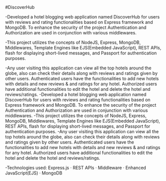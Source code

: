 #DiscoverHub

-Developed a hotel blogging web application named DiscoverHub for users with reviews and rating 
functionalities based on Express framework and MongoDB. To enhance the security of the project Authentication and Authorization are used in conjunction with various middlewares. 

-This project utilizes the concepts of NodeJS, Express, MongoDB, Middlewares, Template Engines like EJS(Embedded JavaScript), REST APIs, flash for displaying short-lived messages, and Passport for authentication purposes. 

-Any user visiting this application can view all the top hotels around the globe, also can check their details along with reviews and ratings given by other users. Authenticated users have the functionalities to add new hotels with details and new reviews & and ratings for any hotel. Authorized users have additional functionalities to edit the hotel and delete the hotel and reviews/ratings.
-Developed a hotel blogging web application named DiscoverHub for users with reviews and rating functionalities based on Express framework and MongoDB. To enhance the security of the project Authentication and Authorization are used in conjunction with various middlewares. -This project utilizes the concepts of NodeJS, Express, MongoDB, Middlewares, Template Engines like EJS(Embedded JavaScript), REST APIs, flash for displaying short-lived messages, and Passport for authentication purposes. -Any user visiting this application can view all the top hotels around the globe, also can check their details along with reviews and ratings given by other users. Authenticated users have the functionalities to add new hotels with details and new reviews & and ratings for any hotel. Authorized users have additional functionalities to edit the hotel and delete the hotel and reviews/ratings.

-Technologies used: Express.js · REST APIs · Middleware · Enhanced JavaScript(EJS) · MongoDB
